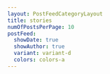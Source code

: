 ```yaml
---
layout: PostFeedCategoryLayout
title: stories
numOfPostsPerPage: 10
postFeed:
  showDate: true
  showAuthor: true
  variant: variant-d
  colors: colors-a
---
```

